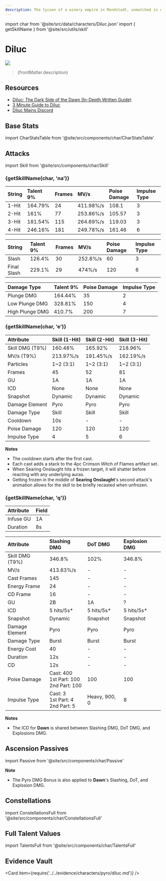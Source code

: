 ```yaml
---
description: The tycoon of a winery empire in Mondstadt, unmatched in every possible way.
---
```


import char from '@site/src/data/characters/Diluc.json'
import { getSkillName } from '@site/src/utils/skill'

# Diluc

![](/assets/characters/gacha/Diluc.png)

<blockquote>{frontMatter.description}</blockquote>

## Resources

* [Diluc: The Dark Side of the Dawn (In-Depth Written Guide)](https://keqingmains.com/diluc/)
* [3 Minute Guide to Diluc](https://www.youtube.com/watch?v=KdBdeGvtyUM)
* [Diluc Mains Discord](https://discord.gg/af9MWyd)

## Base Stats

import CharStatsTable from '@site/src/components/char/CharStatsTable'

<CharStatsTable char={char} />

## Attacks

import Skill from '@site/src/components/char/Skill'

<Tabs>
<TabItem value='na' label='Normal Attacks'>
<h3>{getSkillName(char, 'na')}</h3>
<div class='talent-columns'>
<Skill char={char} skill='na' sectionFilter='Normal Attack' />

| String | Talent 9% | Frames | MV/s | Poise Damage | Impulse Type |
| :--- | :--- | :--- | :--- | :--- | :--- |
| 1-Hit | 164.79% | 24 | 411.98%/s | 108.1 | 3 |
| 2-Hit | 161% | 77 | 253.86%/s | 105.57 | 3 |
| 3-Hit | 181.54% | 115 | 264.69%/s | 119.03 | 3 |
| 4-Hit | 246.16% | 181 | 249.78%/s | 161.46 | 6 |

</div>
<div class='talent-columns'>
<Skill char={char} skill='na' sectionFilter='Charged Attack' />

| String | Talent 9% | Frames | MV/s | Poise Damage | Impulse Type |
| :--- | :--- | :--- | :--- | :--- | :--- |
| Slash | 126.4% | 30 | 252.8%/s | 60 | 3 |
| Final Slash | 229.1% | 29 | 474%/s | 120 | 6 |

</div>
<div class='talent-columns'>
<Skill char={char} skill='na' sectionFilter='Plunging Attack' />

| Damage Type | Talent 9% | Poise Damage | Impulse Type |
| :--- | :--- | :--- | :--- |
| Plunge DMG | 164.44% | 35 | 2 |
| Low Plunge DMG | 328.81% | 150 | 4 |
| High Plunge DMG | 410.7% | 200 | 7 |

</div>
</TabItem>

<TabItem value='e' label='Skill'>
<h3>{getSkillName(char, 'e')}</h3>
<div class='talent-columns'>
<Skill char={char} skill='e' sectionFilter=''/>

| Attribute | Skill (1-Hit) | Skill (2-Hit) | Skill (3-Hit) |
| :--- | :--- | :--- | :--- |
| Skill DMG \(T9%\) | 160.48% | 165.92% | 218.96% |
| MV/s \(T9%\) | 213.97%/s | 191.45%/s | 162.19%/s | 
| Particles | 1~2 \(3:1\) | 1~2 \(3:1\) | 1~2 \(3:1\) | 
| Frames | 45 | 52 | 81 |
| GU | 1A | 1A | 1A |
| ICD | None | None | None | 
| Snapshot | Dynamic | Dynamic | Dynamic |
| Damage Element | Pyro | Pyro | Pyro |
| Damage Type | Skill | Skill | Skill | 
| Cooldown | 10s | - | - |
| Poise Damage | 120 | 120 | 120 |
| Impulse Type | 4 | 5 | 6 |

</div>

**Notes**
* The cooldown starts after the first cast.
* Each cast adds a stack to the 4pc Crimson Witch of Flames artifact set.
* When Searing Onslaught hits a frozen target, it will shatter before reacting with any underlying auras.
* Getting frozen in the middle of **Searing Onslaught**'s second attack's animation allows for the skill to be briefly recasted when unfrozen.

</TabItem>

<TabItem value='q' label='Burst'>
<h3>{getSkillName(char, 'q')}</h3>
<div class='talent-columns'>
<Skill char={char} skill='q' sectionFilter=''/>
<div>

| Attribute | Field |
| :--- | :--- |
| Infuse GU | 1A |
| Duration | 8s | 

| Attribute | Slashing DMG | DoT DMG | Explosion DMG |
| :--- | :--- | :--- | :--- |
| Skill DMG \(T9%\) | 346.8% | 102% | 346.8% |
| MV/s | 413.63%/s | - | - |
| Cast Frames | 145 | - | - |
| Energy Frame | 24 | - | - |
| CD Frame | 16 | - | - |
| GU | 2B | 1A | ? |
| ICD | 5 hits/5s* | 5 hits/5s* | 5 hits/5s* |
| Snapshot | Dynamic | Snapshot | Snapshot |
| Damage Element | Pyro | Pyro | Pyro | 
| Damage Type | Burst | Burst | Burst |
| Energy Cost | 40 | - | - |
| Duration | 12s | - | - |
| CD | 12s | - | - | 
| Poise Damage | Cast: 400 <br/> 1st Part: 100 <br/> 2nd Part: 100 | 100 | 100 |
| Impulse Type | Cast: 3 <br/> 1st Part: 4 <br/> 2nd Part: 5 | Heavy, 900, 0 | 8 |

</div>
</div>

**Notes**
* The ICD for **Dawn** is shared between Slashing DMG, DoT DMG, and Explosions DMG.

</TabItem>
</Tabs>

## Ascension Passives

import Passive from '@site/src/components/char/Passive'

<Tabs>
<TabItem value='passive' label='Passive'>
<Passive char={char} passive={2} />
</TabItem>

<TabItem value='a1' label='Ascension 1'>
<Passive char={char} passive={0} />
</TabItem>

<TabItem value='a4' label='Ascension 4'>
<Passive char={char} passive={1} />

**Note**
* The Pyro DMG Bonus is also applied to **Dawn**'s Slashing, DoT, and Explosion DMG.

</TabItem>
</Tabs>

## Constellations

import ConstellationsFull from '@site/src/components/char/ConstellationsFull'

<ConstellationsFull char={char} />

## Full Talent Values

import TalentsFull from '@site/src/components/char/TalentsFull'

<TalentsFull char={char} />

## Evidence Vault

<Card item={require('../../evidence/characters/pyro/diluc.md')} />

